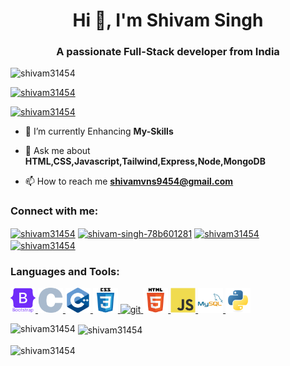 <h1 align="center">Hi 👋, I'm Shivam Singh</h1>
<h3 align="center">A passionate Full-Stack developer from India</h3>

<p align="left"> <img src="https://komarev.com/ghpvc/?username=shivam31454&label=Profile%20views&color=0e75b6&style=flat" alt="shivam31454" /> </p>

<p align="left"> <a href="https://github.com/ryo-ma/github-profile-trophy"><img src="https://github-profile-trophy.vercel.app/?username=shivam31454" alt="shivam31454" /></a> </p>

<p align="left"> <a href="https://twitter.com/shivam31454" target="blank"><img src="https://img.shields.io/twitter/follow/shivam31454?logo=twitter&style=for-the-badge" alt="shivam31454" /></a> </p>

- 🌱 I’m currently Enhancing **My-Skills**

- 💬 Ask me about **HTML,CSS,Javascript,Tailwind,Express,Node,MongoDB**

- 📫 How to reach me **shivamvns9454@gmail.com**

<h3 align="left">Connect with me:</h3>
<p align="left">
<a href="https://twitter.com/shivam31454" target="blank"><img align="center" src="https://raw.githubusercontent.com/rahuldkjain/github-profile-readme-generator/master/src/images/icons/Social/twitter.svg" alt="shivam31454" height="30" width="40" /></a>
<a href="https://linkedin.com/in/shivam-singh-78b601281" target="blank"><img align="center" src="https://raw.githubusercontent.com/rahuldkjain/github-profile-readme-generator/master/src/images/icons/Social/linked-in-alt.svg" alt="shivam-singh-78b601281" height="30" width="40" /></a>
<a href="https://www.hackerrank.com/shivam31454" target="blank"><img align="center" src="https://raw.githubusercontent.com/rahuldkjain/github-profile-readme-generator/master/src/images/icons/Social/hackerrank.svg" alt="shivam31454" height="30" width="40" /></a>
<a href="https://www.leetcode.com/shivam31454" target="blank"><img align="center" src="https://raw.githubusercontent.com/rahuldkjain/github-profile-readme-generator/master/src/images/icons/Social/leet-code.svg" alt="shivam31454" height="30" width="40" /></a>
</p>

<h3 align="left">Languages and Tools:</h3>
<p align="left"> <a href="https://getbootstrap.com" target="_blank" rel="noreferrer"> <img src="https://raw.githubusercontent.com/devicons/devicon/master/icons/bootstrap/bootstrap-plain-wordmark.svg" alt="bootstrap" width="40" height="40"/> </a> <a href="https://www.cprogramming.com/" target="_blank" rel="noreferrer"> <img src="https://raw.githubusercontent.com/devicons/devicon/master/icons/c/c-original.svg" alt="c" width="40" height="40"/> </a> <a href="https://www.w3schools.com/cpp/" target="_blank" rel="noreferrer"> <img src="https://raw.githubusercontent.com/devicons/devicon/master/icons/cplusplus/cplusplus-original.svg" alt="cplusplus" width="40" height="40"/> </a> <a href="https://www.w3schools.com/css/" target="_blank" rel="noreferrer"> <img src="https://raw.githubusercontent.com/devicons/devicon/master/icons/css3/css3-original-wordmark.svg" alt="css3" width="40" height="40"/> </a> <a href="https://git-scm.com/" target="_blank" rel="noreferrer"> <img src="https://www.vectorlogo.zone/logos/git-scm/git-scm-icon.svg" alt="git" width="40" height="40"/> </a> <a href="https://www.w3.org/html/" target="_blank" rel="noreferrer"> <img src="https://raw.githubusercontent.com/devicons/devicon/master/icons/html5/html5-original-wordmark.svg" alt="html5" width="40" height="40"/> </a> <a href="https://developer.mozilla.org/en-US/docs/Web/JavaScript" target="_blank" rel="noreferrer"> <img src="https://raw.githubusercontent.com/devicons/devicon/master/icons/javascript/javascript-original.svg" alt="javascript" width="40" height="40"/> </a> <a href="https://www.mysql.com/" target="_blank" rel="noreferrer"> <img src="https://raw.githubusercontent.com/devicons/devicon/master/icons/mysql/mysql-original-wordmark.svg" alt="mysql" width="40" height="40"/> </a> <a href="https://www.python.org" target="_blank" rel="noreferrer"> <img src="https://raw.githubusercontent.com/devicons/devicon/master/icons/python/python-original.svg" alt="python" width="40" height="40"/> </a> </p>

<p><img align="left" src="https://github-readme-stats.vercel.app/api/top-langs?username=shivam31454&show_icons=true&locale=en&layout=compact" alt="shivam31454" /></p>

<p>&nbsp;<img align="center" src="https://github-readme-stats.vercel.app/api?username=shivam31454&show_icons=true&locale=en" alt="shivam31454" /></p>

<p><img align="center" src="https://github-readme-streak-stats.herokuapp.com/?user=shivam31454&" alt="shivam31454" /></p>
